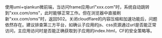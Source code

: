 使用umi+qiankun微前端，当访问frame应用url"xxx.com"时，系统自动跳转到"xxx.com/oms"，此时能够正常工作。但在浏览器中直接刷新"xxx.com/oms"时，返回502。关闭cloudflare的内容压缩和加速功能后，问题依然存在。建议排查第三方平台，如确认子应用的js、css资源通过url是否能正常访问，主应用访问时是否能正确获取到子应用的index.html，CF的安全策略等。
